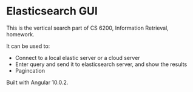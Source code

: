 # Elasticsearch GUI
This is the vertical search part of CS 6200, Information Retrieval, homework.

It can be used to:
* Connect to a local elastic server or a cloud server
* Enter query and send it to elasticsearch server, and show the results
* Pagincation

Built with Angular 10.0.2.
